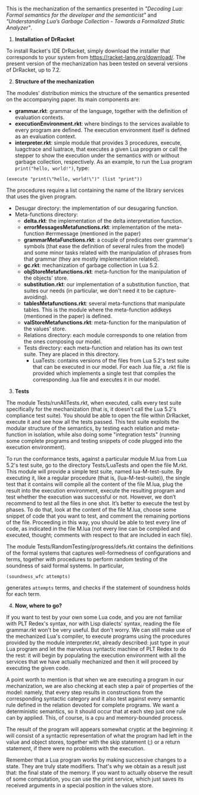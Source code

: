This is the mechanization of the semantics presented in *"Decoding Lua: Formal semantics for the developer and the semanticist"* and *"Understanding Lua’s Garbage Collection - Towards a Formalized Static Analyzer"*.

1. **Installation of DrRacket**

To install Racket's IDE DrRacket, simply download the installer that corresponds to your system from https://racket-lang.org/download/. The present version of the mechanization has been tested on several versions of DrRacket, up to 7.2.

2. **Structure of the mechanization**

The modules' distribution mimics the structure of the semantics presented on the accompanying paper. Its main components are:
* **grammar.rkt**: grammar of the language, together with the definition of evaluation contexts.
* **executionEnvironment.rkt**: where bindings to the services available to every program are defined. The execution environment itself is defined as an evaluation context. 
* **interpreter.rkt**: simple module that provides 3 procedures, execute, luagctrace and luatrace, that executes a given Lua program or call the stepper to show the execution under the semantics with or without garbage collection, respectively. As an example, to run the Lua program `print("hello, world!")`, type:

```racket
(execute "print(\"hello, world!\")" (list "print"))
```

The procedures require a list containing the name of the library services that uses the given program.

* Desugar directory: the implementation of our desugaring function. 
* Meta-functions directory:
	* **delta.rkt**: the implementation of the delta interpretation function.
	* **errorMessagesMetafunctions.rkt**: implementation of the meta-function #errmessage (mentioned in the paper)
	* **grammarMetaFunctions.rkt**: a couple of predicates over grammar's symbols (that ease the definition of several rules from the model) and some minor tasks related with the manipulation of phrases from that grammar (they are mostly implementation related).
	* **gc.rkt**: mechanization of garbage collection in Lua 5.2.
	* **objStoreMetafunctions.rkt**: meta-function for the manipulation of the objects' store.
	* **substitution.rkt**: our implementation of a substitution function, that suites our needs (in particular, we don't need it to be capture-avoiding).
	* **tablesMetafunctions.rkt**: several meta-functions that manipulate tables. This is the module where the meta-function addkeys (mentioned in the paper) is defined.
	* **valStoreMetafunctions.rkt**: meta-function for the manipulation of the values' store.
	* Relations directory: each module corresponds to one relation from the ones composing our model.
	* Tests directory: each meta-function and relation has its own test suite. They are placed in this directory.
		* LuaTests: contains versions of the files from Lua 5.2's test suite that can be executed in our model. For each .lua file, a .rkt file is provided which implements a single test that compiles the corresponding .lua file and executes it in our model.

3. **Tests**

The module Tests/runAllTests.rkt, when executed, calls every test suite specifically for the mechanization (that is, it doesn't call the Lua 5.2's compliance test suite). You should be able to open the file within DrRacket, execute it and
see how all the tests passed. This test suite exploits the modular structure of the semantics, by testing each relation and meta-function in isolation, while also doing some "integration tests" (running some complete programs and testing snippets of code plugged into the execution environment). 

To run the conformance tests, against a particular module M.lua from Lua 5.2's test suite, go to the directory Tests/LuaTests and open the file M.rkt. This module will provide a simple test suite, named lua-M-test-suite. By executing it, like a regular procedure (that is, (lua-M-test-suite)), the single test that it contains will compile all the content of the file M.lua, plug the result into the execution environment, execute the resulting program and test whether the execution was successful or not. However, we don’t recommend to test all the files in one shot. It’s better to execute the test by phases. To do that, look at the content of the file M.lua, choose some snippet of code that you want to test, and comment the remaining portions of the file. Proceeding in this way, you should be able to test every line of code, as indicated in the file M.lua (not every line can be compiled and executed, thought; comments with respect to that are included in each file).

The module Tests/RandomTesting/progress/defs.rkt contains the definitions of the formal systems that captures well-formedness of configurations and terms, together with procedures to perform random testing of the soundness of said formal systems. In particular, 

```racket
(soundness_wfc attempts)
```

generates `attempts` terms, and checks if the statement of soundness holds for each term.

4. **Now, where to go?**

If you want to test by your own some Lua code, and you are not familiar with PLT Redex's syntax, nor with Lisp dialects' syntax, reading the file grammar.rkt won't be very useful. But don't worry. We can still make use of the mechanized Lua's compiler, to execute programs using the procedures provided by the module interpreter.rkt, already described: just type in your Lua program and let the marvelous syntactic machine of PLT Redex to do the rest: it will begin by populating the execution environment with all the services that we have actually mechanized and then it will proceed by executing the given code. 
	
A point worth to mention is that when we are executing a program in our mechanization, we are also checking at each step a pair of properties of the model: namely, that every step results in constructions from the corresponding syntactic category and it also test against every semantic rule defined in the relation devoted for complete programs. We want a deterministic semantics, so it should occur that at each step just one rule can by applied. This, of course, is a cpu and memory-bounded process.
	
The result of the program will appears somewhat cryptic at the beginning: it will consist of a syntactic representation of what the program had left in the value and object stores, together with the skip statement (;) or a return statement, if there were no problems with the execution. 

Remember that a Lua program works by making successive changes to a state. They are truly state modifiers. That's why we obtain as a result just that: the final state of the memory. If you want to actually observe the result of some computation, you can use the print service, which just saves its received arguments in a special position in the values store.
